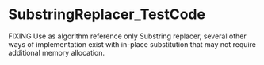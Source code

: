 # SubstringReplacer_TestCode
FIXING
Use as algorithm reference only
Substring replacer, several other ways of implementation exist with in-place substitution that may not require additional memory allocation.
